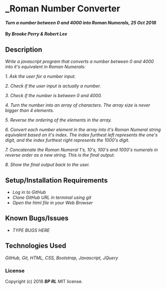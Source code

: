 # _Roman Number Converter

#### _Turn a number between 0 and 4000 into Roman Numerals, 25 Oct 2018_

#### By _**Brooke Perry & Robert Lee**_

## Description

_Write a javascript program that converts a number between 0 and 4000 into it's equivalent in Roman Numerals:_

_1.  Ask the user for a number input._

_2.  Check if the user input is actually a number._

_3.  Check if the number is between 0 and 4000._

_4.  Turn the number into an array of characters.  The array size is never bigger than 4 elements._

_5.  Reverse the ordering of the elements in the array._

_6.  Convert each number element in the array into it's Roman Numeral string equivalent based on it's index.  The index furthest left represents the one's digit, and the index furthest right represents the 1000's digit._

_7.  Concatenate the Roman Numeral 1's, 10's, 100's and 1000's numerals in reverse order as a new string.  This is the final output._

_8.  Show the final output back to the user._

## Setup/Installation Requirements

* _Log in to GitHub_
* _Clone GitHub URL in terminal using git_
* _Open the html file in your Web Browser_

## Known Bugs/Issues

* _TYPE BUGS HERE_

## Technologies Used
_GitHub, Git, HTML, CSS, Bootstrap, Javascript, JQuery_

### License
Copyright (c) 2018 **_BP RL_** MIT license.

